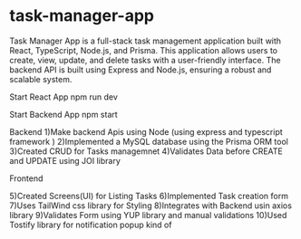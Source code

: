 # task-manager-app
Task Manager App is a full-stack task management application built with React, TypeScript, Node.js, and Prisma. 
This application allows users to create, view, update, and delete tasks with a user-friendly interface. 
The backend API is built using Express and Node.js, ensuring a robust and scalable system.

Start React App
npm run dev

Start Backend App
npm start

Backend
1)Make backend Apis using Node (using express and typescript framework )
2)Implemented a MySQL database using the Prisma ORM tool
3)Created CRUD for Tasks managemnet
4)Validates Data before CREATE and UPDATE using JOI library

Frontend

5)Created Screens(UI)  for Listing Tasks 
6)Implemented Task creation form
7)Uses TailWind css library for Styling 
8)Integrates with Backend usin axios library
9)Validates Form using YUP library and manual validations 
10)Used Tostify library for notification popup kind of


